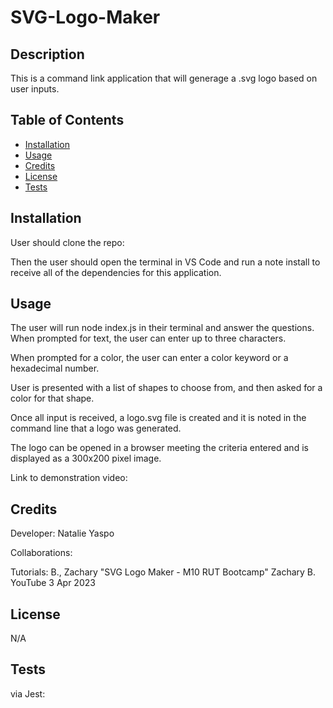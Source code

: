 # SVG-Logo-Maker

## Description

This is a command link application that will generage a .svg logo based on user inputs.

## Table of Contents

- [Installation](#installation)
- [Usage](#usage)
- [Credits](#credits)
- [License](#license)
- [Tests](#tests)

## Installation

User should clone the repo: 

Then the user should open the terminal in VS Code and run a note install to receive all of the dependencies for this application.

## Usage

The user will run node index.js in their terminal and answer the questions.
When prompted for text, the user can enter up to three characters.

When prompted for a color, the user can enter a color keyword or a hexadecimal number.

User is presented with a list of shapes to choose from, and then asked for a color for that shape.

Once all input is received, a logo.svg file is created and it is noted in the command line that a logo was generated.

The logo can be opened in a browser meeting the criteria entered and is displayed as a 300x200 pixel image.

Link to demonstration video:

## Credits

Developer: Natalie Yaspo

Collaborations: 

Tutorials: B., Zachary "SVG Logo Maker - M10 RUT Bootcamp" Zachary B. YouTube 3 Apr 2023

## License

N/A

## Tests

via Jest: 